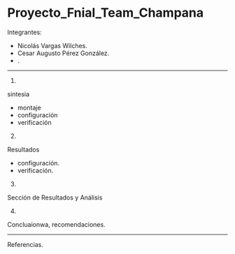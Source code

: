 # Proyecto_Fnial_Team_Champana

Integrantes:
- Nicolás Vargas Wilches. 
- Cesar Augusto Pérez González.
- .

______________________________
1)
sintesia
- montaje
- configuración
- verificación

2)
Resultados
- configuración.
- verificación.

3)
Sección de Resultados y Análisis

4)
Concluaionwa, recomendaciones.
____________________________

Referencias.
